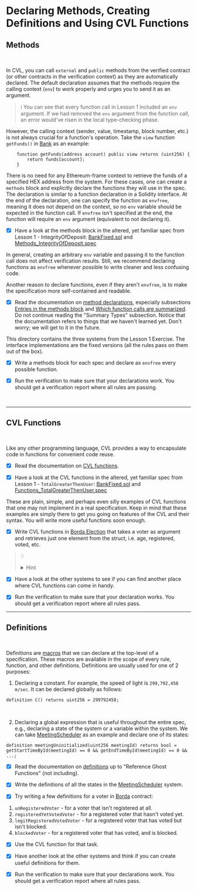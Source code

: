 # Declaring Methods, Creating Definitions and Using CVL Functions

## Methods

</br>

In CVL, you can call `external` and `public` methods from the verified contract (or other contracts in the verification context) as they are automatically declared. The default declaration assumes that the methods require the calling context (`env`) to work properly and urges you to send it as an argument. 

> :information_source: You can see that every function call in Lesson 1 included an `env` argument. If we had removed the `env` argument from the function call, an error would've risen in the local type-checking phase.

However, the calling context (sender, value, timestamp, block number, etc.) is not always crucial for a function's operation. Take the `view` function `getFunds()` in [Bank](LessonExamples/Methods.sol) as an example:

```
	function getFunds(address account) public view returns (uint256) {
		return funds[account];
	}
```

There is no need for any Ethereum-frame context to retrieve the funds of a specified HEX address from the system.
For these cases, one can create a `methods` block and explicitly declare the functions they will use in the spec. The declaration is similar to a function declaration in a Solidity interface. At the end of the declaration, one can specify the function as `envfree`, meaning it does not depend on the context, so no `env` variable should be expected in the function call. If `envfree` isn't specified at the end, the function will require an `env` argument (equivalent to not declaring it).

- [x] Have a look at the methods block in the altered, yet familiar spec from Lesson 1 - IntegrityOfDeposit: [BankFixed.sol](LessonExamples/BankFixed.sol) and [Methods_IntegrityOfDeposit.spec](LessonExamples/Methods_IntegrityOfDeposit.spec)

In general, creating an arbitrary `env` variable and passing it to the function call does not affect verification results. Still, we recommend declaring functions as `envfree` whenever possible to write cleaner and less confusing code.

Another reason to declare functions, even if they aren't `envfree`, is to make the specification more self-contained and readable. 

- [x] Read the documentation on [method declarations](https://docs.certora.com/en/latest/docs/confluence/advanced/methods.html), especially subsections [Entries in the methods block](https://docs.certora.com/en/latest/docs/cvl/methods.html?highlight=methods#entries-in-the-methods-block) and [Which function calls are summarized](https://docs.certora.com/en/latest/docs/cvl/methods.html?highlight=methods#which-function-calls-are-summarized). Do not continue reading the "Summary Types" subsection. Notice that the documentation refers to things that we haven't learned yet. Don't worry; we will get to it in the future.

This directory contains the three systems from the Lesson 1 Exercise. The interface implementations are the fixed versions (all the rules pass on them out of the box).

- [x] Write a methods block for each spec and declare as `envfree` every possible function.

- [x] Run the verification to make sure that your declarations work. You should get a verification report where all rules are passing.

</br>

---

## CVL Functions

</br>

Like any other programming language, CVL provides a way to encapsulate code in functions for convenient code reuse.

- [x] Read the documentation on [CVL functions](https://docs.certora.com/en/latest/docs/confluence/anatomy/functions.html#cvl-functions).

- [x] Have a look at the CVL functions in the altered, yet familiar spec from Lesson 1 - `TotalGreaterThenUser`: [BankFixed.sol](LessonExamples/BankFixed.sol) and [Functions_TotalGreaterThenUser.spec](LessonExamples/Functions_TotalGreaterThenUser.spec)

These are plain, simple, and perhaps even silly examples of CVL functions that one may not implement in a real specification. Keep in mind that these examples are simply there to get you going on features of the CVL and their syntax. You will write more useful functions soon enough.

- [x] Write CVL functions in [Borda Election](Borda) that takes a voter as argument and retrieves just one element from the struct, i.e. age, registered, voted, etc.

> :bulb: 
> <details>
>  <summary>Hint</summary>
> Look at the use of `getFullVoterDetails` in `onceBlackListedNotOut`. you can export this assignment to a CVL function that will retrieve a single element that you need.
></details>

- [x] Have a look at the other systems to see if you can find another place where CVL functions can come in handy.

- [x] Run the verification to make sure that your declaration works. You should get a verification report where all rules pass.

---

## Definitions

</br>

Definitions are [macros](https://en.wikipedia.org/wiki/Macro_(computer_science)) that we can declare at the top-level of a specification. These macros are available in the scope of every rule, function, and other definitions.
Definitions are usually used for one of 2 purposes:

1. Declaring a constant. For example, the speed of light is `299,792,458 m/sec`. It can be declared globally as follows:

```
definition C() returns uint256 = 299792458;
``` 

</br>

2. Declaring a global expression that is useful throughout the entire spec, e.g., declaring a state of the system or a variable within the system. We can take [MeetingScheduler](MeetingScheduler) as an example and declare one of its states:

```
definition meetingUninitialized(uint256 meetingId) returns bool = getStartTimeById(meetingId) == 0 && getEndTimeById(meetingId) == 0 && ...;
```

- [x] Read the documentation on [definitions](https://docs.certora.com/en/latest/docs/confluence/anatomy/definitions.html) up to "Reference Ghost Functions" (not including).

- [x] Write the definitions of all the states in the [MeetingScheduler](MeetingScheduler) system.

- [x] Try writing a few definitions for a voter in [Borda](Borda) contract:

1. `unRegisteredVoter` - for a voter that isn't registered at all.
2. `registeredYetVotedVoter` - for a registered voter that hasn't voted yet.
3. `legitRegisteredVotedVoter` - for a registered voter that has voted but isn't blocked.
4. `blockedVoter` - for a registered voter that has voted, and is blocked.

- [x] Use the CVL function for that task.

- [x] Have another look at the other systems and think if you can create useful definitions for them.

- [x] Run the verification to make sure that your declarations work. You should get a verification report where all rules pass.
